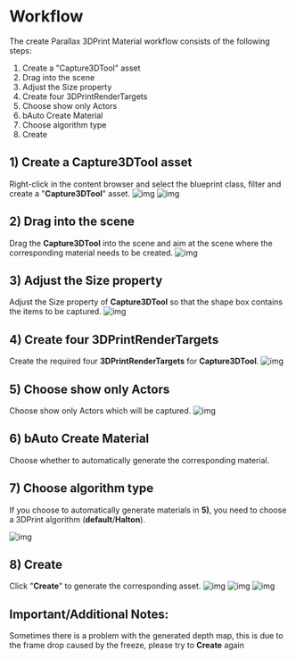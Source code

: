 # Workflow

The create Parallax 3DPrint Material workflow consists of the following steps:

1. Create a "Capture3DTool" asset
2. Drag into the scene
3. Adjust the Size property
4. Create four 3DPrintRenderTargets
5. Choose show only Actors
6. bAuto Create Material
7. Choose algorithm type
8. Create


## 1) Create a Capture3DTool asset
Right-click in the content browser and select the blueprint class, filter and create a "**Capture3DTool**" asset. 
![img](https://raw.githubusercontent.com/handsomeXZ/Parallax3DPrint_Demo/main/Documentation/imgs/1.png)
![img](https://raw.githubusercontent.com/handsomeXZ/Parallax3DPrint_Demo/main/Documentation/imgs/2.png)


## 2) Drag into the scene
Drag the **Capture3DTool** into the scene and aim at the scene where the corresponding material needs to be created. 
![img](https://raw.githubusercontent.com/handsomeXZ/Parallax3DPrint_Demo/main/Documentation/imgs/3.png)

## 3) Adjust the Size property
Adjust the Size property of **Capture3DTool** so that the shape box contains the items to be captured. 
![img](https://raw.githubusercontent.com/handsomeXZ/Parallax3DPrint_Demo/main/Documentation/imgs/4.png)

## 4) Create four 3DPrintRenderTargets
Create the required four **3DPrintRenderTargets** for **Capture3DTool**. 
![img](https://raw.githubusercontent.com/handsomeXZ/Parallax3DPrint_Demo/main/Documentation/imgs/5.png)

## 5) Choose show only Actors
Choose show only Actors which will be captured. 
![img](https://raw.githubusercontent.com/handsomeXZ/Parallax3DPrint_Demo/main/Documentation/imgs/6.png)
## 6) bAuto Create Material
Choose whether to automatically generate the corresponding material. 


## 7) Choose algorithm type
If you choose to automatically generate materials in **5)**, you need to choose a 3DPrint algorithm (**default**/**Halton**). 

![img](https://raw.githubusercontent.com/handsomeXZ/Parallax3DPrint_Demo/main/Documentation/imgs/7.png)
## 8) Create
Click "**Create**" to generate the corresponding asset. 
![img](https://raw.githubusercontent.com/handsomeXZ/Parallax3DPrint_Demo/main/Documentation/imgs/8.png)
![img](https://raw.githubusercontent.com/handsomeXZ/Parallax3DPrint_Demo/main/Documentation/imgs/9.png)
![img](https://raw.githubusercontent.com/handsomeXZ/Parallax3DPrint_Demo/main/Documentation/imgs/10.png)

## Important/Additional Notes:
Sometimes there is a problem with the generated depth map, this is due to the frame drop caused by the freeze, please try to **Create** again